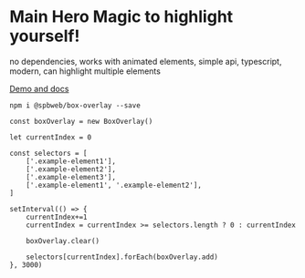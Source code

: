 # Main Hero Magic to highlight yourself!
no dependencies, works with animated elements, simple api,
typescript, modern, can highlight multiple elements

[Demo and docs](https://spb-web.github.io/boxOverlay/)

```npm i @spbweb/box-overlay --save```

```
const boxOverlay = new BoxOverlay()

let currentIndex = 0

const selectors = [
    ['.example-element1'],
    ['.example-element2'],
    ['.example-element3'],
    ['.example-element1', '.example-element2'],
]

setInterval(() => {
    currentIndex+=1
    currentIndex = currentIndex >= selectors.length ? 0 : currentIndex

    boxOverlay.clear()

    selectors[currentIndex].forEach(boxOverlay.add)
}, 3000)
```
